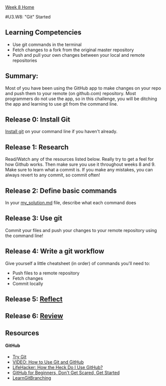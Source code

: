 [Week 8 Home](./)

#U3.W8: "Git" Started

## Learning Competencies
- Use git commands in the terminal
- Fetch changes to a fork from the original master repository
- Push and pull your own changes between your local and remote repositories

## Summary:
Most of you have been using the GitHub app to make changes on your repo and push them to your remote (on github.com) repository. Most programmers do not use the app, so in this challenge, you will be ditching the app and learning to use git from the command line. 

## Release 0: Install Git
[Install git](http://git-scm.com/book/en/Getting-Started-Installing-Git) on your command line if you haven't already. 

## Release 1: Research
Read/Watch any of the resources listed below. Really try to get a feel for how Github works. Then make sure you use it throughout weeks 8 and 9. Make sure to learn what a commit is. If you make any mistakes, you can always revert to any commit, so commit often!

## Release 2: Define basic commands
In your [my_solution.md](my_solution.md) file, describe what each command does 

## Release 3: Use git
Commit your files and push your changes to your remote repository using the command line!

## Release 4: Write a git workflow
Give yourself a little cheatsheet (in order) of commands you'll need to: 
- Push files to a remote repository
- Fetch changes
- Commit locally

## Release 5: [Reflect](../../../references/reflection.md)

## Release 6: [Review](../../../references/review.md)

## Resources
#### GitHub
- [Try Git](https://www.codeschool.com/courses/try-git)
- [VIDEO: How to Use Git and GitHub](https://www.youtube.com/watch?v=tRTckrrCME4&list=PLHPcpp4e3JVrR1OCuUAAWLmWEVKok7zAq)
- [LifeHacker: How the Heck Do I Use GitHub?](http://lifehacker.com/5983680/how-the-heck-do-i-use-github)
- [GitHub for Beginners, Don't Get Scared, Get Started](http://readwrite.com/2013/09/30/understanding-github-a-journey-for-beginners-part-1#awesm=~oCnoK6Ohf5NlNs)
- [LearnGitBranching](http://pcottle.github.io/learnGitBranching/)